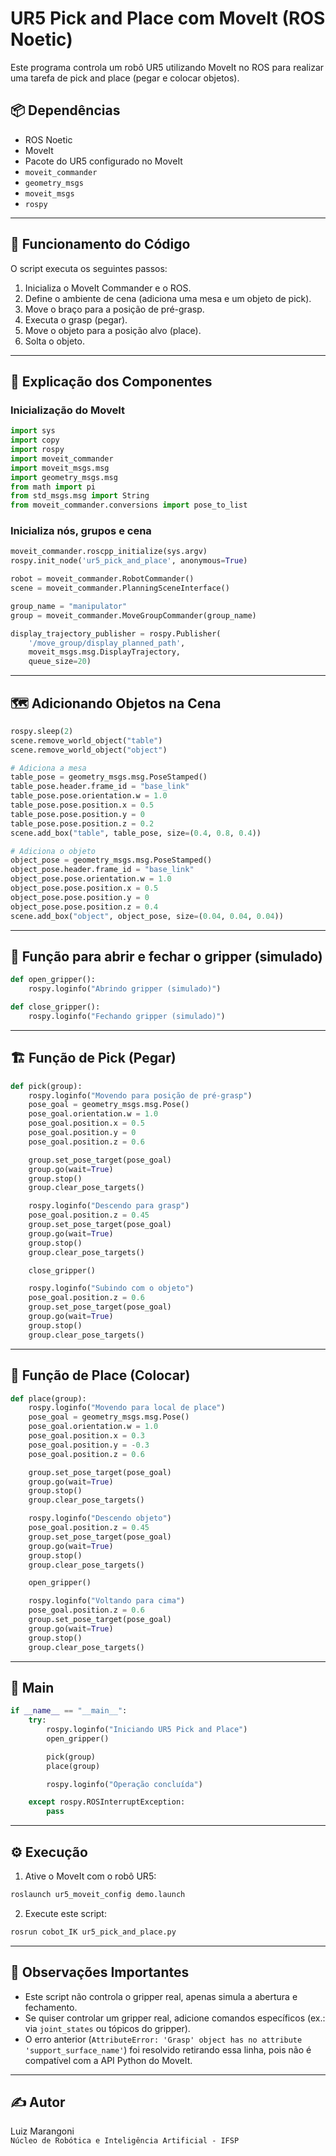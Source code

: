 
# UR5 Pick and Place com MoveIt (ROS Noetic)

Este programa controla um robô UR5 utilizando MoveIt no ROS para realizar uma tarefa de pick and place (pegar e colocar objetos).

## 📦 Dependências

- ROS Noetic
- MoveIt
- Pacote do UR5 configurado no MoveIt
- `moveit_commander`
- `geometry_msgs`
- `moveit_msgs`
- `rospy`

---

## 🚀 Funcionamento do Código

O script executa os seguintes passos:

1. Inicializa o MoveIt Commander e o ROS.
2. Define o ambiente de cena (adiciona uma mesa e um objeto de pick).
3. Move o braço para a posição de pré-grasp.
4. Executa o grasp (pegar).
5. Move o objeto para a posição alvo (place).
6. Solta o objeto.

---

## 🧠 Explicação dos Componentes

### Inicialização do MoveIt

```python
import sys
import copy
import rospy
import moveit_commander
import moveit_msgs.msg
import geometry_msgs.msg
from math import pi
from std_msgs.msg import String
from moveit_commander.conversions import pose_to_list
```

### Inicializa nós, grupos e cena

```python
moveit_commander.roscpp_initialize(sys.argv)
rospy.init_node('ur5_pick_and_place', anonymous=True)

robot = moveit_commander.RobotCommander()
scene = moveit_commander.PlanningSceneInterface()

group_name = "manipulator"
group = moveit_commander.MoveGroupCommander(group_name)

display_trajectory_publisher = rospy.Publisher(
    '/move_group/display_planned_path',
    moveit_msgs.msg.DisplayTrajectory,
    queue_size=20)
```

---

## 🗺️ Adicionando Objetos na Cena

```python
rospy.sleep(2)
scene.remove_world_object("table")
scene.remove_world_object("object")

# Adiciona a mesa
table_pose = geometry_msgs.msg.PoseStamped()
table_pose.header.frame_id = "base_link"
table_pose.pose.orientation.w = 1.0
table_pose.pose.position.x = 0.5
table_pose.pose.position.y = 0
table_pose.pose.position.z = 0.2
scene.add_box("table", table_pose, size=(0.4, 0.8, 0.4))

# Adiciona o objeto
object_pose = geometry_msgs.msg.PoseStamped()
object_pose.header.frame_id = "base_link"
object_pose.pose.orientation.w = 1.0
object_pose.pose.position.x = 0.5
object_pose.pose.position.y = 0
object_pose.pose.position.z = 0.4
scene.add_box("object", object_pose, size=(0.04, 0.04, 0.04))
```

---

## 🤖 Função para abrir e fechar o gripper (simulado)

```python
def open_gripper():
    rospy.loginfo("Abrindo gripper (simulado)")

def close_gripper():
    rospy.loginfo("Fechando gripper (simulado)")
```

---

## 🏗️ Função de Pick (Pegar)

```python
def pick(group):
    rospy.loginfo("Movendo para posição de pré-grasp")
    pose_goal = geometry_msgs.msg.Pose()
    pose_goal.orientation.w = 1.0
    pose_goal.position.x = 0.5
    pose_goal.position.y = 0
    pose_goal.position.z = 0.6

    group.set_pose_target(pose_goal)
    group.go(wait=True)
    group.stop()
    group.clear_pose_targets()

    rospy.loginfo("Descendo para grasp")
    pose_goal.position.z = 0.45
    group.set_pose_target(pose_goal)
    group.go(wait=True)
    group.stop()
    group.clear_pose_targets()

    close_gripper()

    rospy.loginfo("Subindo com o objeto")
    pose_goal.position.z = 0.6
    group.set_pose_target(pose_goal)
    group.go(wait=True)
    group.stop()
    group.clear_pose_targets()
```

---

## 🎯 Função de Place (Colocar)

```python
def place(group):
    rospy.loginfo("Movendo para local de place")
    pose_goal = geometry_msgs.msg.Pose()
    pose_goal.orientation.w = 1.0
    pose_goal.position.x = 0.3
    pose_goal.position.y = -0.3
    pose_goal.position.z = 0.6

    group.set_pose_target(pose_goal)
    group.go(wait=True)
    group.stop()
    group.clear_pose_targets()

    rospy.loginfo("Descendo objeto")
    pose_goal.position.z = 0.45
    group.set_pose_target(pose_goal)
    group.go(wait=True)
    group.stop()
    group.clear_pose_targets()

    open_gripper()

    rospy.loginfo("Voltando para cima")
    pose_goal.position.z = 0.6
    group.set_pose_target(pose_goal)
    group.go(wait=True)
    group.stop()
    group.clear_pose_targets()
```

---

## 🔄 Main

```python
if __name__ == "__main__":
    try:
        rospy.loginfo("Iniciando UR5 Pick and Place")
        open_gripper()

        pick(group)
        place(group)

        rospy.loginfo("Operação concluída")

    except rospy.ROSInterruptException:
        pass
```

---

## ⚙️ Execução

1. Ative o MoveIt com o robô UR5:

```bash
roslaunch ur5_moveit_config demo.launch
```

2. Execute este script:

```bash
rosrun cobot_IK ur5_pick_and_place.py
```

---

## 🚩 Observações Importantes

- Este script não controla o gripper real, apenas simula a abertura e fechamento.
- Se quiser controlar um gripper real, adicione comandos específicos (ex.: via `joint_states` ou tópicos do gripper).
- O erro anterior (`AttributeError: 'Grasp' object has no attribute 'support_surface_name'`) foi resolvido retirando essa linha, pois não é compatível com a API Python do MoveIt.

---

## ✍️ Autor

Luiz Marangoni  
`Núcleo de Robótica e Inteligência Artificial - IFSP`